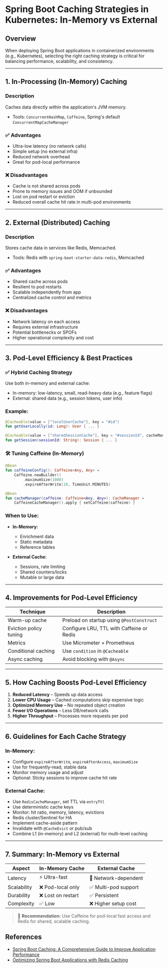 # Spring Boot Caching Strategies in Kubernetes: In-Memory vs External

## Overview

When deploying Spring Boot applications in containerized environments (e.g., Kubernetes), selecting the right caching strategy is critical for balancing performance, scalability, and consistency.

---

## 1. In-Processing (In-Memory) Caching

### Description

Caches data directly within the application's JVM memory.

* Tools: `ConcurrentHashMap`, `Caffeine`, Spring's default `ConcurrentMapCacheManager`

### ✅ Advantages

* Ultra-low latency (no network calls)
* Simple setup (no external infra)
* Reduced network overhead
* Great for pod-local performance

### ❌ Disadvantages

* Cache is not shared across pods
* Prone to memory issues and OOM if unbounded
* Lost on pod restart or eviction
* Reduced overall cache hit rate in multi-pod environments

---

## 2. External (Distributed) Caching

### Description

Stores cache data in services like Redis, Memcached.

* Tools: Redis with `spring-boot-starter-data-redis`, Memcached

### ✅ Advantages

* Shared cache across pods
* Resilient to pod restarts
* Scalable independently from app
* Centralized cache control and metrics

### ❌ Disadvantages

* Network latency on each access
* Requires external infrastructure
* Potential bottlenecks or SPOFs
* Higher operational complexity and cost

---

## 3. Pod-Level Efficiency & Best Practices

### ✅ Hybrid Caching Strategy

Use both in-memory and external cache:

* In-memory: low-latency, small, read-heavy data (e.g., feature flags)
* External: shared data (e.g., session tokens, user info)

### Example:

```kotlin
@Cacheable(value = ["localUserCache"], key = "#id")
fun getUserLocally(id: Long): User { ... }

@Cacheable(value = ["sharedSessionCache"], key = "#sessionId", cacheManager = "redisCacheManager")
fun getSession(sessionId: String): Session { ... }
```

### 🛠️ Tuning Caffeine (In-Memory)

```kotlin
@Bean
fun caffeineConfig(): Caffeine<Any, Any> =
    Caffeine.newBuilder()
        .maximumSize(1000)
        .expireAfterWrite(10, TimeUnit.MINUTES)

@Bean
fun cacheManager(caffeine: Caffeine<Any, Any>): CacheManager =
    CaffeineCacheManager().apply { setCaffeine(caffeine) }
```

### When to Use:

* **In-Memory:**

  * Enrichment data
  * Static metadata
  * Reference tables
* **External Cache:**

  * Sessions, rate limiting
  * Shared counters/locks
  * Mutable or large data

---

## 4. Improvements for Pod-Level Efficiency

| Technique              | Description                               |
| ---------------------- | ----------------------------------------- |
| Warm-up cache          | Preload on startup using `@PostConstruct` |
| Eviction policy tuning | Configure LRU, TTL with Caffeine or Redis |
| Metrics                | Use Micrometer + Prometheus               |
| Conditional caching    | Use `condition` in `@Cacheable`           |
| Async caching          | Avoid blocking with `@Async`              |

---

## 5. How Caching Boosts Pod-Level Efficiency

1. **Reduced Latency** – Speeds up data access
2. **Lower CPU Usage** – Cached computations skip expensive logic
3. **Optimized Memory Use** – No repeated object creation
4. **Fewer I/O Operations** – Less DB/network calls
5. **Higher Throughput** – Processes more requests per pod

---

## 6. Guidelines for Each Cache Strategy

### In-Memory:

* Configure `expireAfterWrite`, `expireAfterAccess`, `maximumSize`
* Use for frequently-read, stable data
* Monitor memory usage and adjust
* Optional: Sticky sessions to improve cache hit rate

### External Cache:

* Use `RedisCacheManager`, set TTL via `entryTtl`
* Use deterministic cache keys
* Monitor: hit ratio, memory, latency, evictions
* Redis cluster/Sentinel for HA
* Implement cache-aside pattern
* Invalidate with `@CacheEvict` or pub/sub
* Combine L1 (in-memory) and L2 (external) for multi-level caching

---

## 7. Summary: In-Memory vs External

| Aspect      | In-Memory Cache   | External Cache       |
| ----------- | ----------------- | -------------------- |
| Latency     | ⚡ Ultra-fast      | 🐢 Network-dependent |
| Scalability | ❌ Pod-local only  | ✅ Multi-pod support  |
| Durability  | ❌ Lost on restart | ✅ Persistent         |
| Complexity  | ✅ Low             | ❌ Higher setup cost  |

> 📌 **Recommendation:** Use Caffeine for pod-local fast access and Redis for shared, scalable caching.

## References

* [Spring Boot Caching: A Comprehensive Guide to Improve Application Performance](https://medium.com/@tharindudulshanfdo/spring-boot-caching-a-comprehensive-guide-to-improve-application-performance-3aa06f4d28f9)
* [Optimizing Spring Boot Applications with Redis Caching](https://medium.com/@tharindudulshanfdo/optimizing-spring-boot-applications-with-redis-caching-35eabadae012)